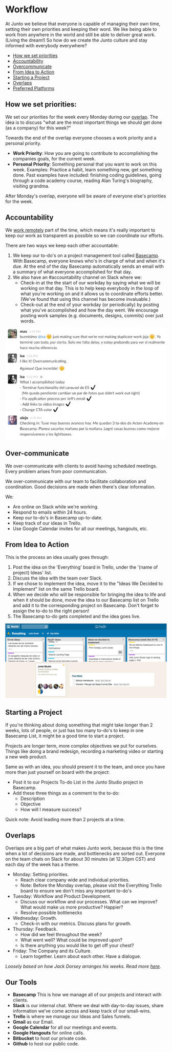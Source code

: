 # Workflow

At Junto we believe that everyone is capable of managing their own time, setting
their own priorities and keeping their word. We like being able to work from
anywhere in the world and still be able to deliver great work. (Living the dream!)
So how do we create the Junto culture and stay informed with everybody everywhere?

- [How we set priorities](#how-we-set-priorities)
- [Accountability](#accountability)
- [Overcommunicate](#over-communicate)
- [From Idea to Action](#from-idea-to-action)
- [Starting a Project](#starting-a-project)
- [Overlaps](#overlaps)
- [Preferred Platforms](#our-tools)

## How we set priorities:
We set our priorities for the week every Monday during our [overlap](#overlaps).
The idea is to discuss "what are the most important things we should get done
(as a company) for this week?"

Towards the end of the overlap everyone chooses a work priority and a personal
priority.
- **Work Priority**: How you are going to contribute to accomplishing the
companies goals, for the current week.
- **Personal Priority**: Something personal that you want to work on this week.
Examples: Practice a habit, learn something new, get something done. Past
examples have included: finishing coding guidelines, going through a code academy
course, reading Alan Turing's biography, visiting grandma.

After Monday's overlap, everyone will be aware of everyone else's priorities for
the week.

## Accountability
We [work remotely](/content/remote.md) part of the time, which means it's really
important to keep our work as transparent as possible so we can coordinate our
efforts.

There are two ways we keep each other accountable:

1. We keep our to-do's on a project management tool called [Basecamp](www.basecamp.com).
  With Basecamp, everyone knows who's in charge of what and when it's due. At the
  end of the day Basecamp automatically sends an email with a summary of what
  everyone accomplished for that day.
2. We also have an #accountability channel on Slack where we:
    - Check-in at the the start of our workday by saying what we will be working
     on that day. This is to help keep everybody in the loop of what you're
     working on and it allows us to coordinate efforts better. (We've found that
     using this channel has become invaluable.)
    - Check-out at the end of your workday (or periodically) by posting what
     you've accomplished and how the day went. We encourage posting work samples
      (e.g. documents, designs, commits) over just words.

![accountability](/images/accountability.png)

## Over-communicate

We over-communicate with clients to avoid having scheduled meetings. Every
problem arises from poor communication.

We over-communicate with our team to facilitate collaboration and coordination.
Good decisions are made when there's clear information.

We:

- Are online on Slack while we're working.
- Respond to emails within 24 hours.
- Keep our to-do's in Basecamp up-to-date.
- Keep track of our ideas in Trello.
- Use Google Calendar invites for all our meetings, hangouts, etc.

## From Idea to Action

This is the process an idea usually goes through:

1. Post the idea on the 'Everything' board in Trello, under the
'(name of project) Ideas' list.
2. Discuss the idea with the team over Slack.
3. If we chose to implement the idea, move it to the "Ideas We Decided to
Implement" list on the same Trello board.
4. When we decide who will be responsible for bringing the idea to life and when
 it should be done, move the idea to our Basecamp list on Trello and add it to the
 corresponding project on Basecamp. Don't forget to assign the to-do to the right
 person!
5. The Basecamp to-do gets completed and the idea goes live.

![workflow](/images/workflow.jpg)

## Starting a Project
If you're thinking about doing something that might take longer than 2 weeks,
lots of people, or just has too many to-do's to keep in one Basecamp List, it
 might be a good time to start a project.

Projects are longer term, more complex objectives we put for ourselves. Things
 like doing a brand redesign, recording a marketing video or starting a new web
 product.

Same as with an idea, you should present it to the team, and once you have more
than just yourself on board with the project:
- Post it to our Projects To-do List in the Junto Studio project in Basecamp.
- Add these three things as a comment to the to-do:
  + Description
  + Objective
  + How will I measure success?

Quick note: Avoid leading more than 2 projects at a time.

## Overlaps

Overlaps are a big part of what makes Junto work, because this is the time when a
lot of decisions are made, and bottlenecks are sorted out. Everyone on the team
chats on Slack for about 30 minutes (at 12.30pm CST) and each day of the week has
a theme.

- Monday: Setting priorities.
    + Reach clear company wide and individual priorities.
    + Note: Before the Monday overlap, please visit the Everything Trello board
     to ensure we don't miss any important to-do's
- Tuesday: Workflow and Product Development.
    + Discuss our workflow and our processes. What can we improve? What would
    make us more productive? Happier?
    + Resolve possible bottlenecks
- Wednesday: Growth.
    + Check-in with our metrics. Discuss plans for growth.
- Thursday: Feedback.
    + How did we feel throughout the week?
    + What went well? What could be improved upon?
    + Is there anything you would like to get off your chest?
- Friday: The Company and its Culture.
    + Learn together. Learn about each other. Have a dialogue.

*Loosely based on how Jack Dorsey arranges his weeks. Read more [here](http://thenextweb.com/entrepreneur/2011/11/14/jack-dorsey-does-8-hours-at-twitter-8-hours-at-square-daily/).*

## Our Tools
- **Basecamp** This is how we manage all of our projects and interact with clients.
- **Slack** is our internal chat. Where we deal with day-to-day issues, share
 information we’ve come across and keep track of our small-wins.
- **Trello** is where we  manage our Ideas and Sales funnels.
- **Gmail** as our Email.
- **Google Calendar** for all our meetings and events.
- **Google Hangouts** for online calls.
- **Bitbucket** to host our private code.
- **Github** to host our public code.
